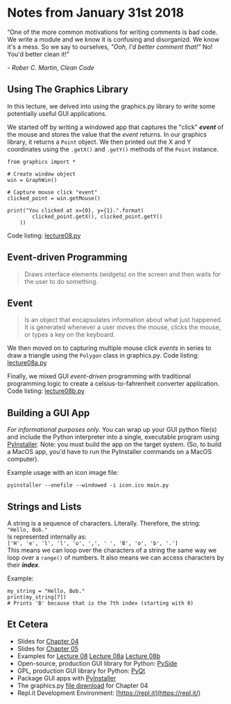# Notes from January 31st 2018
“One of the more common motivations for writing comments is bad code. We write a module and we know it is confusing and disorganizd. We know it's a mess. So we say to ourselves, *"Ooh, I'd better comment that!"* No! You'd better clean it!” 

<cite>- Rober C. Martin, *Clean Code*</cite>

## Using The Graphics Library
In this lecture, we delved into using the graphics.py library to write some potentially useful GUI applications.

We started off by writing a windowed app that captures the "click" ***event*** of the mouse and stores the value that the *event* returns. In our graphics library, it returns a `Point` object. We then printed out the X and Y coordinates using the `.getX()` and `.getY()` methods of the `Point` instance.

	from graphics import *
	
	# Create window object
	win = GraphWin()
	
	# Capture mouse click "event"
	clicked_point = win.getMouse()
	
	print("You clicked at x={0}, y={1}.".format(
	        clicked_point.getX(), clicked_point.getY()
	    ))

Code listing: [lecture08.py](../examples/lecture08.py)



## Event-driven Programming
>Draws interface elements (widgets) on the screen and then waits for the user to do something.

## Event
>Is an object that encapsulates information about what just happened. It is generated whenever a user moves the mouse, clicks the mouse, or types a key on the keyboard.

We then moved on to capturing multiple mouse click *events* in series to draw a triangle using the `Polygon` class in graphics.py. Code listing: [lecture08a.py](../examples/lecture08a.py)

Finally, we mixed GUI *event-driven* programming with traditional programming logic to create a celsius-to-fahrenheit converter application. Code listing: [lecture08b.py](../examples/lecture08b.py)

## Building a GUI App
*For informational purposes only.* You can wrap up your GUI python file(s) and include the Python interpreter into a single, executable program using [PyInstaller](https://pythonhosted.org/PyInstaller/). Note: you must build the app on the target system. (So, to build a MacOS app, you'd have to run the PyInstaller commands on a MacOS computer).

Example usage with an icon image file:

    pyinstaller --onefile --windowed -i icon.ico main.py

## Strings and Lists
A string is a sequence of characters. Literally. Therefore, the string:<br>
`"Hello, Bob."`<br>
Is represented internally as:<br>
`['H', 'e', 'l', 'l', 'o', ',', ' ', 'B', 'o', 'b', '.']`<br>
This means we can loop over the characters of a string the same way we loop over a `range()` of numbers. It also means we can access characters by their ***index***.

Example:
    
    my_string = "Hello, Bob."
    print(my_string[7])
    # Prints 'B' because that is the 7th index (starting with 0)


## Et Cetera
* Slides for [Chapter 04](http://mcsp.wartburg.edu/zelle/python/ppics3/slides/Chapter04.pptx)
* Slides for [Chapter 05](http://mcsp.wartburg.edu/zelle/python/ppics3/slides/Chapter05.pptx)
* Examples for [Lecture 08](../examples/lecture08.py) [Lecture 08a](../examples/lecture08a.py) [Lecture 08b](../examples/lecture08b.py)
* Open-source, production GUI library for Python: [PySide](https://wiki.qt.io/PySide)
* GPL, production GUI library for Python: [PyQt](https://riverbankcomputing.com/software/pyqt/intro)
* Package GUI apps with [PyInstaller](https://pythonhosted.org/PyInstaller/)
* The graphics.py [file download](https://canvas.seattlecentral.edu/courses/1411133/files/76130838/download?wrap=1) for Chapter 04
* Repl.it Development Environment: [https://repl.it](https://repl.it/)